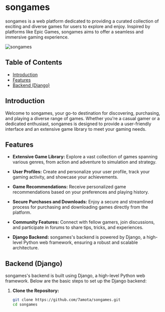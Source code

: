 # songames

songames is a web platform dedicated to providing a curated collection of exciting and diverse games for users to explore and enjoy. Inspired by platforms like Epic Games, songames aims to offer a seamless and immersive gaming experience.

![songames](https://github.com/7amota/songames/blob/main/songames.jpg?raw=true)

## Table of Contents

- [Introduction](#introduction)
- [Features](#features)
- [Backend (Django)](#backend-django)

## Introduction

Welcome to songames, your go-to destination for discovering, purchasing, and playing a diverse range of games. Whether you're a casual gamer or a dedicated enthusiast, songames is designed to provide a user-friendly interface and an extensive game library to meet your gaming needs.

## Features

- **Extensive Game Library:**
  Explore a vast collection of games spanning various genres, from action and adventure to simulation and strategy.

- **User Profiles:**
  Create and personalize your user profile, track your gaming activity, and showcase your achievements.

- **Game Recommendations:**
  Receive personalized game recommendations based on your preferences and playing history.

- **Secure Purchases and Downloads:**
  Enjoy a secure and streamlined process for purchasing and downloading games directly from the platform.

- **Community Features:**
  Connect with fellow gamers, join discussions, and participate in forums to share tips, tricks, and experiences.

- **Django Backend:**
  songames's backend is powered by Django, a high-level Python web framework, ensuring a robust and scalable architecture.

## Backend (Django)

songames's backend is built using Django, a high-level Python web framework. Below are the basic steps to set up the Django backend:

1. **Clone the Repository:**
   ```bash
   git clone https://github.com/7amota/songames.git
   cd songames
